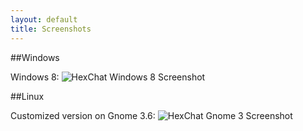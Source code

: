 ```yaml
---
layout: default
title: Screenshots
---
```


##Windows

Windows 8:
![HexChat Windows 8 Screenshot](http://i.imgur.com/dvFyIWD.png)

##Linux

Customized version on Gnome 3.6:
![HexChat Gnome 3 Screenshot](http://i.imgur.com/cDsWfls.png)
